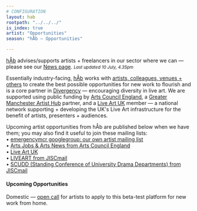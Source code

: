 ```yaml
---
# CONFIGURATION
layout: hab
rootpath: "../../../"
is_index: true
artist: "Opportunities"
season: "hÅb — Opportunities"

---
```

[hÅb](/hab) advises/supports artists + freelancers in our sector where we can — please see our [News page](/news/#artists). <small>*Last updated 10 July, 4.35pm*</small>                 
         
Essentially industry-facing, [hÅb](/hab) works with [artists, colleagues, venues + others](/hab/partners) to create the best possible opportunities for new work to flourish and is a core partner in <a href="http://www.divergencymcr.org" target="_blank">Divergency</a> — encouraging diversity in live art. We are supported using public funding by <a href="http://artscouncil.org.uk/our-investment/national-portfolio-2018-22" target="_blank">Arts Council England</a>, a <a href="http://gm-artisthub.co.uk" target="_blank">Greater Manchester Artist Hub</a> partner, and a <a href="http://liveartuk.org" target="_blank">Live Art UK</a> member — a national network supporting + developing the UK's Live Art infrastructure for the benefit of artists, presenters + audiences.         
          
Upcoming artist opportunities from hÅb are published below when we have them; you may also find it useful to join these mailing lists:         
• [emergencymcr googlegroup: our own artist mailing list](/hab/emergencymcr)         
• <a href="http://www.artsjobs.org.uk/subscribe" target="_blank">Arts Jobs & Arts News from Arts Council England</a>        
• <a href="http://www.liveartuk.org/pages/sign-up" target="_blank">Live Art UK</a>         
• <a href="http://www.jiscmail.ac.uk/cgi-bin/webadmin?A0=LIVEART" target="_blank">LIVEART from JISCmail</a>         
• <a href="http://www.jiscmail.ac.uk/cgi-bin/webadmin?A0=SCUDD" target="_blank">SCUDD (Standing Conference of University Drama Departments) from JISCmail</a>
         
         
#### Upcoming Opportunities        
Domestic — <a href="http://domesticmcr.posthaven.com" target="_blank">open call</a> for artists to apply to this beta-test platform for new work from home.
